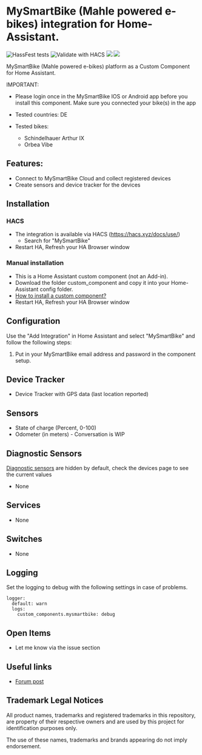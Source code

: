 # MySmartBike (Mahle powered e-bikes) integration for Home-Assistant.

![HassFest tests](https://img.shields.io/github/actions/workflow/status/renenulschde/ha-mysmartbike/.github/workflows/hassfest.yaml?label=hassfest%20check) ![Validate with HACS](https://github.com/ReneNulschDE/ha-mysmartbike/workflows/Validate%20with%20HACS/badge.svg) ![](https://img.shields.io/github/downloads/renenulschde/ha-mysmartbike/total) ![](https://img.shields.io/github/downloads/renenulschde/ha-mysmartbike/latest/total)

MySmartBike (Mahle powered e-bikes) platform as a Custom Component for Home Assistant.

IMPORTANT:

- Please login once in the MySmartBike IOS or Android app before you install this component. Make sure you connected your bike(s) in the app

- Tested countries: DE

- Tested bikes:
  - Schindelhauer Arthur IX
  - Orbea Vibe

## Features:

- Connect to MySmartBike Cloud and collect registered devices
- Create sensors and device tracker for the devices

## Installation

### HACS

- The integration is available via HACS (https://hacs.xyz/docs/use/)
  - Search for "MySmartBike"
- Restart HA, Refresh your HA Browser window

### Manual installation

- This is a Home Assistant custom component (not an Add-in).
- Download the folder custom_component and copy it into your Home-Assistant config folder.
- [How to install a custom component?](https://www.google.com/search?q=how+to+install+custom+components+home+assistant)
- Restart HA, Refresh your HA Browser window

## Configuration

Use the "Add Integration" in Home Assistant and select "MySmartBike" and follow the following steps:

1. Put in your MySmartBike email address and password in the component setup.

## Device Tracker

- Device Tracker with GPS data (last location reported)

## Sensors

- State of charge (Percent, 0-100)
- Odometer (in meters) - Conversation is WIP

## Diagnostic Sensors

[Diagnostic sensors](https://www.home-assistant.io/blog/2021/11/03/release-202111/#entity-categorization) are hidden by default, check the devices page to see the current values

- None

## Services

- None

## Switches

- None

## Logging

Set the logging to debug with the following settings in case of problems.

```
logger:
  default: warn
  logs:
    custom_components.mysmartbike: debug
```

## Open Items

- Let me know via the issue section

## Useful links

- [Forum post](https://community.home-assistant.io/t/mysmartbike-mahle-powered-e-bikes-integration-for-home-assistant/676740)

## Trademark Legal Notices

All product names, trademarks and registered trademarks in this
repository, are property of their respective owners and are used by this project for identification purposes only.

The use of these names, trademarks and brands appearing do not imply endorsement.
